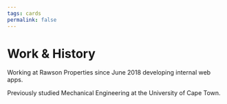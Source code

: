 ```yaml
---
tags: cards
permalink: false
---
```

# Work & History
Working at Rawson Properties since June 2018 developing internal web apps.

Previously studied Mechanical Engineering at the University of Cape Town.